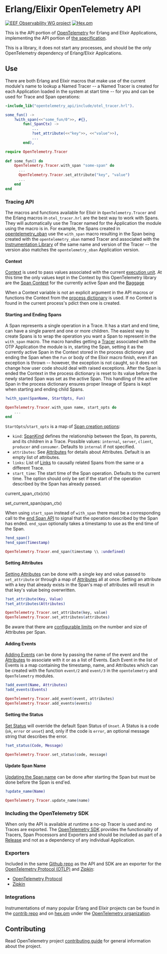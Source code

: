 # Erlang/Elixir OpenTelemetry API

[![EEF Observability WG project](https://img.shields.io/badge/EEF-Observability-black)](https://github.com/erlef/eef-observability-wg)
[![Hex.pm](https://img.shields.io/hexpm/v/opentelemetry)](https://hex.pm/packages/opentelemetry_api)

This is the API portion of [OpenTelemetry](https://opentelemetry.io/) for Erlang
and Elixir Applications, implementing the API portion of [the specification](https://github.com/open-telemetry/opentelemetry-specification).

This is a library, it does not start any processes, and should be the only
OpenTelemetry dependency of Erlang/Elixir Applications.

## Use

There are both Erlang and Elixir macros that make use of the current module's
name to lookup a Named Tracer -- a Named Tracer is created for each Application
loaded in the system at start time -- for you and can be used for Trace and Span
operations:

``` erlang
-include_lib("opentelemetry_api/include/otel_tracer.hrl").

some_fun() ->
    ?with_span(<<"some_fun/0">>, #{}, 
        fun(_SpanCtx) -> 
            ...
            ?set_attribute(<<"key">>, <<"value">>),
            ...
        end),
```

``` elixir
require OpenTelemetry.Tracer
      
def some_fun() do
    OpenTelemetry.Tracer.with_span "some-span" do
      ...
      OpenTelemetry.Tracer.set_attribute("key", "value")
      ...
    end
end
```

### Tracing API

The macros and functions available for Elixir in `OpenTelemetry.Tracer` and the
Erlang macros in `otel_tracer.hrl` are the best way to work with Spans. They
will automatically use the Tracer named for the Application the module using the
macro is in. For example, the Spans created in
[opentelemetry_oban](https://hex.pm/packages/opentelemetry_oban) use the
`with_span` macro resulting in the Span being created with the
`opentelemetry_oban` named Tracer and associated with the [Instrumentation
Library](https://github.com/open-telemetry/opentelemetry-specification/blob/v1.8.0/specification/glossary.md#instrumentation-library)
of the same name and version of the Tracer -- the version also matches the
`opentelemetry_oban` Application version.

#### Context

[Context](https://github.com/open-telemetry/opentelemetry-specification/blob/v1.8.0/specification/context/context.md) is used to pass values associated with the current [execution
unit](https://github.com/open-telemetry/opentelemetry-specification/blob/v1.8.0/specification/glossary.md#execution-unit).
At this time the only values kept in the Context by this OpenTelemetry library
are the [Span
Context](https://github.com/open-telemetry/opentelemetry-specification/blob/v1.8.0/specification/trace/api.md#spancontext)
for the currently active Span and the
[Baggage](https://github.com/open-telemetry/opentelemetry-specification/blob/v1.8.0/specification/baggage/api.md)

When a Context variable is not an explicit argument in the API macros or
functions the Context from the [process
dictionary](https://www.erlang.org/doc/reference_manual/processes.html#process-dictionary)
is used. If no Context is found in the current process's pdict then one is
created.

#### Starting and Ending Spans

A Span represents a single operation in a Trace. It has a start and end time,
can have a single parent and one or more children. The easiest way to create
Spans is to wrap the operation you want a Span to represent in the `with_span`
macro. The macro handles getting a
[Tracer](https://github.com/open-telemetry/opentelemetry-specification/blob/v1.8.0/specification/trace/api.md#tracer)
associated with the OTP Application the module is in, starting the Span, setting
it as the currently active Span in the Context stored in the process dictionary
and ending the Span when the `Fun` or body of the Elixir macro finish, even if
an exception is thrown -- however, the exception is not caught, so it does not
change how user code should deal with raised exceptions. After the Span is
ended the Context in the process dictionary is reset to its value before the
newly started Span was set as the active Span. This handling of the active Span
in the process dictionary ensures proper lineage of Spans is kept when starting
and ending child Spans.

``` erlang
?with_span(SpanName, StartOpts, Fun)
```

``` elixir
OpenTelemetry.Tracer.with_span name, start_opts do
    ...
end
```

`StartOpts`/`start_opts` is a map of [Span creation options](https://github.com/open-telemetry/opentelemetry-specification/blob/v1.8.0/specification/trace/api.md#span-creation):

- `kind`: 
[SpanKind](https://github.com/open-telemetry/opentelemetry-specification/blob/v1.8.0/specification/trace/api.md#spankind)
defines the relationship between the Span, its parents, and its children in a
Trace. Possible values: `internal`, `server`, `client`, `producer` and
`consumer`. Defaults to `internal` if not specified.
- `attributes`: See
  [Attributes](https://github.com/open-telemetry/opentelemetry-specification/blob/v1.8.0/specification/common/common.md#attributes)
  for details about Attributes. Default is an empty list of attributes.
- `links`:  List of [Links](https://github.com/open-telemetry/opentelemetry-specification/blob/v1.8.0/specification/overview.md#links-between-spans) to causally related Spans from the same or a different Trace.
- `start_time`: The start time of the Span operation. Defaults to the current
  time. The option should only be set if the start of the operation described by
  the Span has already passed.

current_span_ctx(ctx)

set_current_span(span_ctx)

When using `start_span` instead of `with_span` there must be a corresponding
call to the [end Span
API](https://github.com/open-telemetry/opentelemetry-specification/blob/v1.8.0/specification/trace/api.md#end)
to signal that the operation described by the Span has ended. `end_span`
optionally takes a timestamp to use as the end time of the Span.

``` erlang
?end_span()
?end_span(Timestamp)
```

``` elixir
OpenTelemetry.Tracer.end_span(timestamp \\ :undefined)
```

#### Setting Attributes

[Setting
Attributes](https://github.com/open-telemetry/opentelemetry-specification/blob/v1.8.0/specification/trace/api.md#set-attributes)
can be done with a single key and value passed to `set_attribute` or through a
map of
[Attributes](https://github.com/open-telemetry/opentelemetry-specification/blob/v1.8.0/specification/common/common.md#attributes)
all at once. Setting an attribute with a key that already exists in the Span's
map of attributes will result in that key's value being overwritten.

``` erlang
?set_attribute(Key, Value)
?set_attributes(Attributes)
```

``` elixir
OpenTelemetry.Tracer.set_attribute(key, value)
OpenTelemetry.Tracer.set_attributes(attributes)
```

Be aware that there are [configurable limits](https://github.com/open-telemetry/opentelemetry-specification/blob/v1.8.0/specification/common/common.md#attribute-limits) on the number and size of
Attributes per Span.

#### Adding Events

[Adding
Events](https://github.com/open-telemetry/opentelemetry-specification/blob/v1.8.0/specification/trace/api.md#add-events)
can be done by passing the name of the event and the
[Attributes](https://github.com/open-telemetry/opentelemetry-specification/blob/v1.8.0/specification/common/common.md#attributes)
to associate with it or as a list of Events. Each Event in the list of Events is
a map containing the timestamp, name, and Attributes which can be created with
the function `event/2` and `event/3` in the `opentelemetry` and `OpenTelemetry`
modules.

``` erlang
?add_event(Name, Attributes)
?add_events(Events)
```

``` elixir
OpenTelemetry.Tracer.add_event(event, attributes)
OpenTelemetry.Tracer.add_events(events)
```

#### Setting the Status

[Set
Status](https://github.com/open-telemetry/opentelemetry-specification/blob/v1.8.0/specification/trace/api.md#set-status)
will override the default Span Status of `Unset`. A Status is a code (`ok`,
`error` or `unset`) and, only if the code is `error`, an optional message string
that describes the error.

``` erlang
?set_status(Code, Message)
```

``` elixir
OpenTelemetry.Tracer.set_status(code, message)
```

#### Update Span Name

[Updating the Span
name](https://github.com/open-telemetry/opentelemetry-specification/blob/v1.8.0/specification/trace/api.md#updatename)
can be done after starting the Span but must be done before the Span is end'ed.

``` erlang
?update_name(Name)
```

``` elixir
OpenTelemetry.Tracer.update_name(name)
```

### Including the OpenTelemetry SDK

When only the API is available at runtime a no-op Tracer is used and no Traces
are exported. The [OpenTelemetry SDK](https://hex.pm/packages/opentelemetry)
provides the functionality of Tracers, Span Processors and Exporters and should
be included as part of a
[Release](https://erlang.org/doc/design_principles/release_structure.html) and
not as a dependency of any individual Application.

### Exporters

Included in the same [Github
repo](https://github.com/open-telemetry/opentelemetry-erlang) as the API and SDK are an exporter for the [OpenTelemetry Protocol
(OTLP)](https://github.com/open-telemetry/opentelemetry-specification/blob/v1.8.0/specification/protocol/otlp.md)
and [Zipkin](https://zipkin.io/):

- [OpenTelemetry Protocol](https://hex.pm/packages/opentelemetry_exporter)
- [Zipkin](https://hex.pm/packages/opentelemetry_zipkin)

### Integrations

Instrumentations of many popular Erlang and Elixir projects can be found in the
[contrib repo](https://github.com/open-telemetry/opentelemetry-erlang-contrib)
and on [hex.pm](https://hex.pm) under the [OpenTelemetry organization](https://hex.pm/orgs/opentelemetry).

## Contributing

Read OpenTelemetry project [contributing
guide](https://github.com/open-telemetry/community/blob/main/CONTRIBUTING.md)
for general information about the project.
